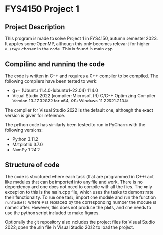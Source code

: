 # FYS4150 Project 1

## Project Description
This program is made to solve Project 1 in FYS4150, autumn semester 2023.
It applies some OpenMP, although this only becomes relevant for higher `n_steps` chosen in the code. This is found in main.cpp.
## Compiling and running the code
The code is written in C++ and requires a C++ compiler to be compiled.
The following compilers have been tested to work:
- g++ (Ubuntu 11.4.0-1ubuntu1~22.04) 11.4.0
- Visual Studio 2022 (compiler: Microsoft (R) C/C++ Optimizing Compiler Version 19.37.32822 for x64, OS: Windows 11 22621.2134)

The compiler for Visual Studio 2022 is the default one, although the exact version is given for reference.

The python code has similarly been tested to run in PyCharm with the following versions:
- Python 3.11.2
- Matplotlib 3.7.0
- NumPy 1.24.2
## Structure of code
The code is structured where each task (that are programmed in C++) act like modules that can be imported into any file and work. There is no dependency and one does not need to compile with all the files. The only exception to this is the main.cpp file, which uses the tasks to demonstrate their functionality.
To run one task, import one module and run the function `runTask#()` where `#` is replaced by the corresponding number the module is named after. However, this does not produce the plots, and one needs to use the python script included to make figures.

Optionally the git repository also includes the project files for Visual Studio 2022; open the .sln file in Visual Studio 2022 to load the project.